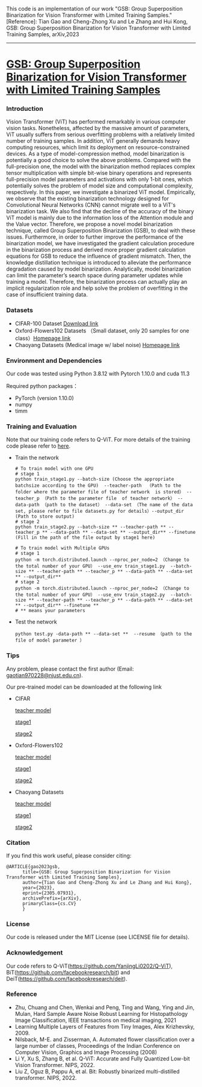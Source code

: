This code is an implementation of our work "GSB: Group Superposition Binarization for Vision Transformer with Limited Training Samples."
[Reference]: Tian Gao and Cheng-Zhong Xu and Le Zhang and Hui Kong, GSB: Group Superposition Binarization for Vision Transformer with Limited Training Samples, arXiv,2023


----------------------------------------------------------------------------------------------------------------------------------------------------------
# [GSB: Group Superposition Binarization for Vision Transformer with Limited Training Samples](https://arxiv.org/abs/2305.07931)
### Introduction
Vision Transformer (ViT) has performed remarkably in various computer vision tasks. Nonetheless, affected by the massive amount of parameters, ViT usually suffers from serious overfitting problems with a relatively limited number of training samples. In addition, ViT generally demands heavy computing resources, which limit its deployment on resource-constrained devices. As a type of model-compression method,  model binarization is potentially a good choice to solve the above problems. Compared with the full-precision one, the model with the binarization method replaces complex tensor multiplication with simple bit-wise binary operations and represents full-precision model parameters and activations with only 1-bit ones, which potentially solves the problem of model size and computational complexity, respectively. In this paper, we investigate a binarized ViT model. Empirically, we observe that the existing binarization technology designed for Convolutional Neural Networks (CNN) cannot migrate well to a ViT's binarization task. We also find that the decline of the accuracy of the binary ViT model is mainly due to the information loss of the Attention module and the Value vector. Therefore, we propose a novel model binarization technique, called Group Superposition Binarization (GSB), to deal with these issues. Furthermore, in order to further improve the performance of the binarization model, we have investigated the gradient calculation procedure in the binarization process and derived more proper gradient calculation equations for GSB to reduce the influence of gradient mismatch. Then, the knowledge distillation technique is introduced to alleviate the performance degradation caused by model binarization. Analytically, model binarization can limit the parameter’s search space during parameter updates while training a model. Therefore, the binarization process can actually play an implicit regularization role and help solve the problem of overfitting in the case of insufficient training data. 
### Datasets
* CIFAR-100 Dataset [Download link](http://www.cs.toronto.edu/~kriz/cifar.html)
* Oxford-Flowers102 Datasets （Small dataset, only 20 samples for one class）[Homepage link](https://www.robots.ox.ac.uk/~vgg/data/flowers/102)
* Chaoyang Datasets (Medical image w/ label noise) [Homepage link](https://bupt-ai-cz.github.io/HSA-NRL/)  
### Environment and Dependencies
Our code was tested using Python 3.8.12 with Pytorch 1.10.0 and cuda 11.3  

Required python packages：
* PyTorch (version 1.10.0)
* numpy
* timm
### Training and Evaluation
Note that our training code refers to Q-ViT. For more details of the training code please refer to [here](https://github.com/YanjingLi0202/Q-ViT).

* Train the network
     
     ```
     # To train model with one GPU
     # stage 1
     python train_stage1.py --batch-size (Choose the appropriate batchsize according to the GPU)  --teacher-path  （Path to the folder where the parameter file of teacher network  is stored） --teacher_p （Path to the parameter file  of teacher network） --data-path （path to the dataset） --data-set （The name of the data set, please refer to file datasets.py for details）--output_dir (Path to store output)
     # stage 2
     python train_stage2.py --batch-size ** --teacher-path ** --teacher_p ** --data-path ** --data-set ** --output_dir** --finetune (Fill in the path of the file output by stage1 here)
     
     # To train model with Multiple GPUs
     # stage 1
     python -m torch.distributed.launch --nproc_per_node=2 （Change to the total number of your GPU） --use_env train_stage1.py  --batch-size ** --teacher-path ** --teacher_p ** --data-path ** --data-set ** --output_dir**
     # stage 2
     python -m torch.distributed.launch --nproc_per_node=2 （Change to the total number of your GPU） --use_env train_stage2.py  --batch-size ** --teacher-path ** --teacher_p ** --data-path ** --data-set ** --output_dir** --finetune **   
     # ** means your parameters
     ```
 * Test the network
     ```
     python test.py -data-path ** --data-set **  --resume （path to the file of model parameter ）
     ```
### Tips
   Any problem, please contact the first author (Email: gaotian970228@njust.edu.cn).
   
   Our pre-trained model can be downloaded at the following link
   * CIFAR  
   
      [teacher model](https://drive.google.com/file/d/1h_NWxG0-TcUU6-CbUvzclljfzxBlzCn4/view?usp=share_link)
      
      [stage1](https://drive.google.com/file/d/1Pa5tprJuP9dFmq-F-hS-o_VnUb9foKSq/view?usp=share_link)
      
      [stage2](https://drive.google.com/file/d/15gHr5m_9ukbcGssx1CBymrnL6gLNJ0-v/view?usp=share_link)
   * Oxford-Flowers102
      
         
      [teacher model](https://drive.google.com/file/d/13N_uqWNCDwj5g6AgBXqqxzVBs1pBPnGp/view?usp=share_link)
      
      [stage1](https://drive.google.com/file/d/1fPccxP5BEdiexw3EqwsZuCvgNRjMcLUL/view?usp=share_link)
      
      [stage2](https://drive.google.com/file/d/1c5NLlvShWbB9RIlP70F0zKEA1KbCcXMU/view?usp=share_link)
   * Chaoyang Datasets
   
         
      [teacher model](https://drive.google.com/file/d/1jOBObIn3fzRQvRrT_RSbWVJNKeN_iAro/view?usp=share_link)
      
      [stage1](https://drive.google.com/file/d/1_tGscV2lRYv1E9ueDdn4NEonN9bM8OpQ/view?usp=share_link)
      
      [stage2](https://drive.google.com/file/d/1xSLqDuAS6V_B9YYbk4Jrgjyq_YHNmEnt/view?usp=share_link)
### Citation
If you find this work useful, please consider citing:

    @ARTICLE{gao2023gsb,
          title={GSB: Group Superposition Binarization for Vision Transformer with Limited Training Samples}, 
          author={Tian Gao and Cheng-Zhong Xu and Le Zhang and Hui Kong},
          year={2023},
          eprint={2305.07931},
          archivePrefix={arXiv},
          primaryClass={cs.CV}
          }
### License
Our code is released under the MIT License (see LICENSE file for details).
### Acknowledgement
Our code refers to Q-ViT(https://github.com/YanjingLi0202/Q-ViT), BiT(https://github.com/facebookresearch/bit) and DeiT(https://github.com/facebookresearch/deit).




### Reference
* Zhu, Chuang and Chen, Wenkai and Peng, Ting and Wang, Ying and Jin, Mulan, Hard Sample Aware Noise Robust Learning for Histopathology Image Classification, IEEE transactions on medical imaging, 2021
* Learning Multiple Layers of Features from Tiny Images, Alex Krizhevsky, 2009.
* Nilsback, M-E. and Zisserman, A. Automated flower classification over a large number of classes, Proceedings of the Indian Conference on Computer Vision, Graphics and Image Processing (2008)
* Li Y, Xu S, Zhang B, et al. Q-ViT: Accurate and Fully Quantized Low-bit Vision Transformer. NIPS, 2022.
* Liu Z, Oguz B, Pappu A, et al. Bit: Robustly binarized multi-distilled transformer. NIPS, 2022.
